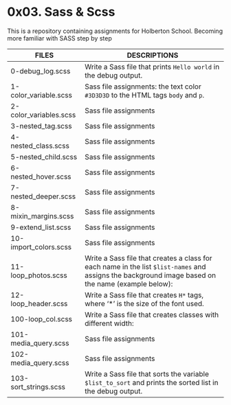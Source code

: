 # 0x03. Sass &amp; Scss

This is a repository containing assignments for Holberton School.
Becoming more familiar with SASS step by step

|FILES| DESCRIPTIONS|
|---|---|
|0-debug_log.scss|  Write a Sass file that prints ```Hello world``` in the debug output.|
|1-color_variable.scss|  Sass file assignments: the text color ```#3D3D3D``` to the HTML tags ```body``` and ```p```.|
|2-color_variables.scss|  Sass file assignments |
|3-nested_tag.scss|  Sass file assignments |
|4-nested_class.scss|  Sass file assignments |
|5-nested_child.scss|  Sass file assignments |
|6-nested_hover.scss|  Sass file assignments |
|7-nested_deeper.scss|  Sass file assignments |
|8-mixin_margins.scss|  Sass file assignments |
|9-extend_list.scss|  Sass file assignments |
|10-import_colors.scss|  Sass file assignments |
|11-loop_photos.scss|  Write a Sass file that creates a class for each name in the list ```$list-names``` and assigns the background image based on the name (example below):|
|12-loop_header.scss|  Write a Sass file that creates ```H*``` tags, where ‘*’ is the size of the font used.|
|100-loop_col.scss|  Write a Sass file that creates classes with different width:|
|101-media_query.scss|  Sass file assignments |
|102-media_query.scss|  Sass file assignments |
|103-sort_strings.scss|  Write a Sass file that sorts the variable ```$list_to_sort``` and prints the sorted list in the debug output.|

